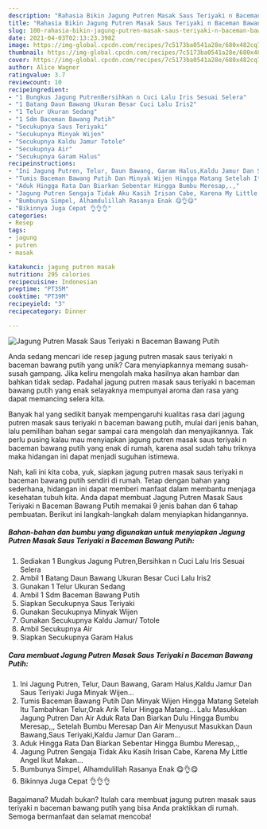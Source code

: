 ```yaml
---
description: "Rahasia Bikin Jagung Putren Masak Saus Teriyaki n Baceman Bawang Putih, Enak"
title: "Rahasia Bikin Jagung Putren Masak Saus Teriyaki n Baceman Bawang Putih, Enak"
slug: 100-rahasia-bikin-jagung-putren-masak-saus-teriyaki-n-baceman-bawang-putih-enak
date: 2021-04-03T02:13:23.398Z
image: https://img-global.cpcdn.com/recipes/7c5173ba0541a28e/680x482cq70/jagung-putren-masak-saus-teriyaki-n-baceman-bawang-putih-foto-resep-utama.jpg
thumbnail: https://img-global.cpcdn.com/recipes/7c5173ba0541a28e/680x482cq70/jagung-putren-masak-saus-teriyaki-n-baceman-bawang-putih-foto-resep-utama.jpg
cover: https://img-global.cpcdn.com/recipes/7c5173ba0541a28e/680x482cq70/jagung-putren-masak-saus-teriyaki-n-baceman-bawang-putih-foto-resep-utama.jpg
author: Alice Wagner
ratingvalue: 3.7
reviewcount: 10
recipeingredient:
- "1 Bungkus Jagung PutrenBersihkan n Cuci Lalu Iris Sesuai Selera"
- "1 Batang Daun Bawang Ukuran Besar Cuci Lalu Iris2"
- "1 Telur Ukuran Sedang"
- "1 Sdm Baceman Bawang Putih"
- "Secukupnya Saus Teriyaki"
- "Secukupnya Minyak Wijen"
- "Secukupnya Kaldu Jamur Totole"
- "Secukupnya Air"
- "Secukupnya Garam Halus"
recipeinstructions:
- "Ini Jagung Putren, Telur, Daun Bawang, Garam Halus,Kaldu Jamur Dan Saus Teriyaki Juga Minyak Wijen..."
- "Tumis Baceman Bawang Putih Dan Minyak Wijen Hingga Matang Setelah Itu Tambahkan Telur,Orak Arik Telur Hingga Matang... Lalu Masukkan Jagung Putren Dan Air Aduk Rata Dan Biarkan Dulu Hingga Bumbu Meresap,,, Setelah Bumbu Meresap Dan Air Menyusut Masukkan Daun Bawang,Saus Teriyaki,Kaldu Jamur Dan Garam..."
- "Aduk Hingga Rata Dan Biarkan Sebentar Hingga Bumbu Meresap,.,"
- "Jagung Putren Sengaja Tidak Aku Kasih Irisan Cabe, Karena My Little Angel Ikut Makan..."
- "Bumbunya Simpel, Alhamdulillah Rasanya Enak 😋👌😋"
- "Bikinnya Juga Cepat 👌👌👌"
categories:
- Resep
tags:
- jagung
- putren
- masak

katakunci: jagung putren masak 
nutrition: 295 calories
recipecuisine: Indonesian
preptime: "PT35M"
cooktime: "PT39M"
recipeyield: "3"
recipecategory: Dinner

---
```



![Jagung Putren Masak Saus Teriyaki n Baceman Bawang Putih](https://img-global.cpcdn.com/recipes/7c5173ba0541a28e/680x482cq70/jagung-putren-masak-saus-teriyaki-n-baceman-bawang-putih-foto-resep-utama.jpg)

Anda sedang mencari ide resep jagung putren masak saus teriyaki n baceman bawang putih yang unik? Cara menyiapkannya memang susah-susah gampang. Jika keliru mengolah maka hasilnya akan hambar dan bahkan tidak sedap. Padahal jagung putren masak saus teriyaki n baceman bawang putih yang enak selayaknya mempunyai aroma dan rasa yang dapat memancing selera kita.



Banyak hal yang sedikit banyak mempengaruhi kualitas rasa dari jagung putren masak saus teriyaki n baceman bawang putih, mulai dari jenis bahan, lalu pemilihan bahan segar sampai cara mengolah dan menyajikannya. Tak perlu pusing kalau mau menyiapkan jagung putren masak saus teriyaki n baceman bawang putih yang enak di rumah, karena asal sudah tahu triknya maka hidangan ini dapat menjadi suguhan istimewa.


Nah, kali ini kita coba, yuk, siapkan jagung putren masak saus teriyaki n baceman bawang putih sendiri di rumah. Tetap dengan bahan yang sederhana, hidangan ini dapat memberi manfaat dalam membantu menjaga kesehatan tubuh kita. Anda dapat membuat Jagung Putren Masak Saus Teriyaki n Baceman Bawang Putih memakai 9 jenis bahan dan 6 tahap pembuatan. Berikut ini langkah-langkah dalam menyiapkan hidangannya.

<!--inarticleads1-->

##### Bahan-bahan dan bumbu yang digunakan untuk menyiapkan Jagung Putren Masak Saus Teriyaki n Baceman Bawang Putih:

1. Sediakan 1 Bungkus Jagung Putren,Bersihkan n Cuci Lalu Iris Sesuai Selera
1. Ambil 1 Batang Daun Bawang Ukuran Besar Cuci Lalu Iris2
1. Gunakan 1 Telur Ukuran Sedang
1. Ambil 1 Sdm Baceman Bawang Putih
1. Siapkan Secukupnya Saus Teriyaki
1. Gunakan Secukupnya Minyak Wijen
1. Gunakan Secukupnya Kaldu Jamur/ Totole
1. Ambil Secukupnya Air
1. Siapkan Secukupnya Garam Halus




<!--inarticleads2-->

##### Cara membuat Jagung Putren Masak Saus Teriyaki n Baceman Bawang Putih:

1. Ini Jagung Putren, Telur, Daun Bawang, Garam Halus,Kaldu Jamur Dan Saus Teriyaki Juga Minyak Wijen...
1. Tumis Baceman Bawang Putih Dan Minyak Wijen Hingga Matang Setelah Itu Tambahkan Telur,Orak Arik Telur Hingga Matang... Lalu Masukkan Jagung Putren Dan Air Aduk Rata Dan Biarkan Dulu Hingga Bumbu Meresap,,, Setelah Bumbu Meresap Dan Air Menyusut Masukkan Daun Bawang,Saus Teriyaki,Kaldu Jamur Dan Garam...
1. Aduk Hingga Rata Dan Biarkan Sebentar Hingga Bumbu Meresap,.,
1. Jagung Putren Sengaja Tidak Aku Kasih Irisan Cabe, Karena My Little Angel Ikut Makan...
1. Bumbunya Simpel, Alhamdulillah Rasanya Enak 😋👌😋
1. Bikinnya Juga Cepat 👌👌👌




Bagaimana? Mudah bukan? Itulah cara membuat jagung putren masak saus teriyaki n baceman bawang putih yang bisa Anda praktikkan di rumah. Semoga bermanfaat dan selamat mencoba!

